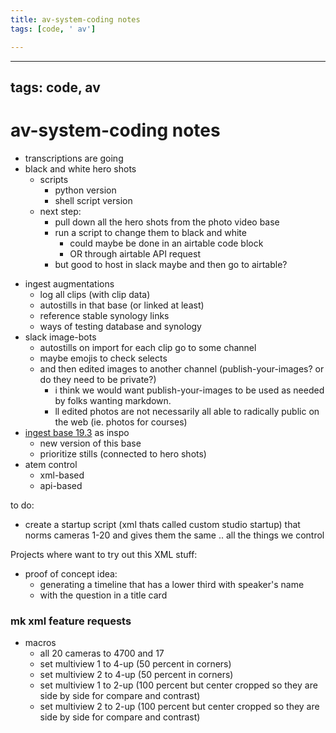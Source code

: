 ```yaml
---
title: av-system-coding notes
tags: [code, ' av']

---
```


---
tags: code, av
---
# av-system-coding notes

* transcriptions are going
* black and white hero shots
    * scripts
        * python version
        * shell script version
    * next step: 
        * pull down all the hero shots from the photo video base
        * run a script to change them to black and white 
            * could maybe be done in an airtable code block 
            * OR through airtable API request
        * but good to host in slack maybe and then go to airtable?
- ingest augmentations
    - log all clips (with clip data)
    - autostills in that base (or linked at least)
    - reference stable synology links
    - ways of testing database and synology
- slack image-bots
    - autostills on import for each clip go to some channel
    - maybe emojis to check selects
    - and then edited images to another channel (publish-your-images? or do they need to be private?)
        - i think we would want publish-your-images to be used as needed by folks wanting markdown.
        - ll edited photos are not necessarily all able to radically public on the web (ie. photos for courses)
- [ingest base 19.3](https://airtable.com/apprOESbGkLjqASGB/tblIql7bYOGvPGd21/viwwcTsa4cAhuqkVE?blocks=hide) as inspo
    - new version of this base
    - prioritize stills (connected to hero shots) 
- atem control
    - xml-based
    - api-based

to do:
* create a startup script (xml thats called custom studio startup) that norms cameras 1-20 and gives them the same .. all the things we control

Projects where want to try out this XML stuff:
* proof of concept idea:
    * generating a timeline that has a lower third with speaker's name
    * with the question in a title card

### mk xml feature requests

- macros
    - all 20 cameras to 4700 and 17
    - set multiview 1 to 4-up (50 percent in corners)
    - set multiview 2 to 4-up (50 percent in corners)
    - set multiview 1 to 2-up (100 percent but center cropped so they are side by side for compare and contrast)
    - set multiview 2 to 2-up (100 percent but center cropped so they are side by side for compare and contrast)